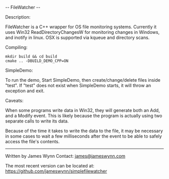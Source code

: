 -- FileWatcher --

Description:

FileWatcher is a C++ wrapper for OS file monitoring systems. Currently
it uses Win32 ReadDirectoryChangesW for monitoring changes in Windows,
and inotify in linux. OSX is supported via kqueue and directory scans.


Compiling:

```
mkdir build && cd build
cmake .. -DBUILD_DEMO_CPP=ON
```

SimpleDemo:

To run the demo, Start SimpleDemo, then create/change/delete files inside
"test". If "test" does not exist when SimpleDemo starts, it will throw
an exception and exit.


Caveats:

When some programs write data in Win32, they will generate both an Add,
and a Modify event. This is likely because the program is actually using
two separate calls to write its data.

Because of the time it takes to write the data to the file, it may be
necessary in some cases to wait a few milliseconds after the event to be
able to safely access the file's contents.


------------------------------
Written by James Wynn
Contact: james@jameswynn.com

The most recent version can be located at:
https://github.com/jameswynn/simplefilewatcher
